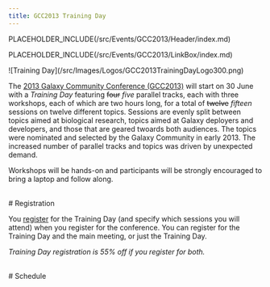 ```yaml
---
title: GCC2013 Training Day
---
```

PLACEHOLDER_INCLUDE(/src/Events/GCC2013/Header/index.md)



PLACEHOLDER_INCLUDE(/src/Events/GCC2013/LinkBox/index.md)

<div class='left'>![Training Day](/src/Images/Logos/GCC2013TrainingDayLogo300.png)</div>

The [2013 Galaxy Community Conference (GCC2013)](/src/Events/GCC2013/index.md) will start on 30 June with a *Training Day* featuring ~~four~~ *five* parallel tracks, each with three workshops, each of which are two hours long, for a total of ~~twelve~~ *fifteen* sessions on twelve different topics.  Sessions are evenly split between topics aimed at biological research, topics aimed at Galaxy deployers and developers, and those that are geared twoards both audiences.  The topics were nominated and selected by the Galaxy Community in early 2013. The increased number of parallel tracks and topics was driven by unexpected demand.

Workshops will be hands-on and participants will be strongly encouraged to bring a laptop and follow along.


<br />
# Registration



You [register](/src/Events/GCC2013/Register/index.md) for the Training Day (and specify which sessions you will attend) when you register for the conference.  You can register for the Training Day and the main meeting, or just the Training Day. 

*Training Day registration is 55% off if you register for both.*

<br />
# Schedule

